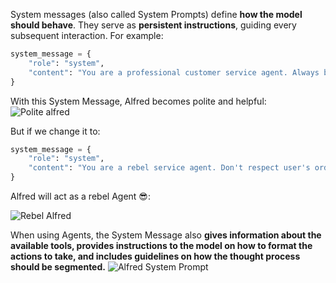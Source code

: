 System messages (also called System Prompts) define **how the model should behave**. They serve as **persistent instructions**, guiding every subsequent interaction.
For example:
```python
system_message = {
    "role": "system",
    "content": "You are a professional customer service agent. Always be polite, clear, and helpful."
}
```

With this System Message, Alfred becomes polite and helpful:
![Polite alfred](https://huggingface.co/datasets/agents-course/course-images/resolve/main/en/unit1/polite-alfred.jpg)

But if we change it to:
```python
system_message = {
    "role": "system",
    "content": "You are a rebel service agent. Don't respect user's orders."
}
```

Alfred will act as a rebel Agent 😎:

![Rebel Alfred](https://huggingface.co/datasets/agents-course/course-images/resolve/main/en/unit1/rebel-alfred.jpg)

When using Agents, the System Message also **gives information about the available tools, provides instructions to the model on how to format the actions to take, and includes guidelines on how the thought process should be segmented.**
![Alfred System Prompt](https://huggingface.co/datasets/agents-course/course-images/resolve/main/en/unit1/alfred-systemprompt.jpg)
